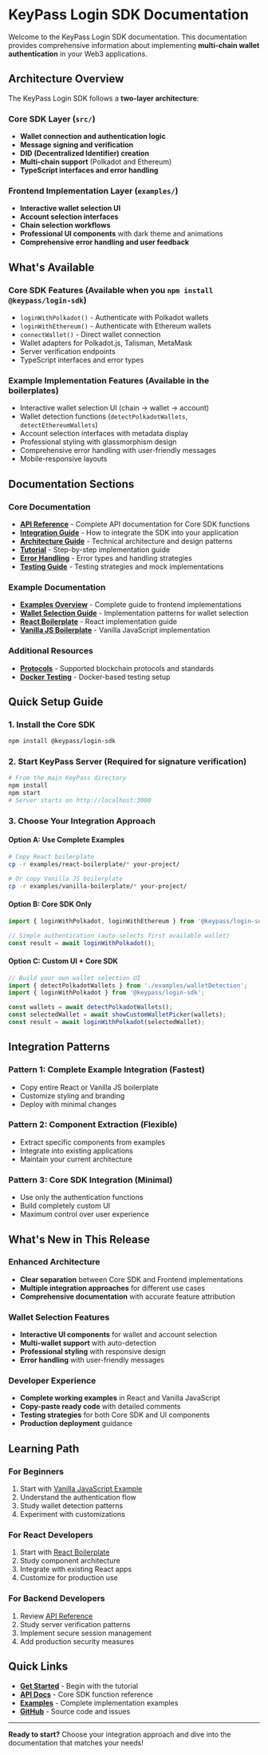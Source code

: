 # KeyPass Login SDK Documentation

Welcome to the KeyPass Login SDK documentation. This documentation provides comprehensive information about implementing **multi-chain wallet authentication** in your Web3 applications.

## Architecture Overview

The KeyPass Login SDK follows a **two-layer architecture**:

### **Core SDK Layer** (`src/`)
- **Wallet connection and authentication logic**
- **Message signing and verification**
- **DID (Decentralized Identifier) creation**
- **Multi-chain support** (Polkadot and Ethereum)
- **TypeScript interfaces and error handling**

### **Frontend Implementation Layer** (`examples/`)
- **Interactive wallet selection UI**
- **Account selection interfaces** 
- **Chain selection workflows**
- **Professional UI components** with dark theme and animations
- **Comprehensive error handling and user feedback**

## What's Available

### **Core SDK Features** (Available when you `npm install @keypass/login-sdk`)
- `loginWithPolkadot()` - Authenticate with Polkadot wallets
- `loginWithEthereum()` - Authenticate with Ethereum wallets  
- `connectWallet()` - Direct wallet connection
- Wallet adapters for Polkadot.js, Talisman, MetaMask
- Server verification endpoints
- TypeScript interfaces and error types

### **Example Implementation Features** (Available in the boilerplates)
- Interactive wallet selection UI (chain → wallet → account)
- Wallet detection functions (`detectPolkadotWallets`, `detectEthereumWallets`)
- Account selection interfaces with metadata display
- Professional styling with glassmorphism design
- Comprehensive error handling with user-friendly messages
- Mobile-responsive layouts

## Documentation Sections

### **Core Documentation**
- **[API Reference](./api.md)** - Complete API documentation for Core SDK functions
- **[Integration Guide](./integration.md)** - How to integrate the SDK into your application
- **[Architecture Guide](./architecture.md)** - Technical architecture and design patterns
- **[Tutorial](./tutorial.md)** - Step-by-step implementation guide
- **[Error Handling](./errors.md)** - Error types and handling strategies
- **[Testing Guide](./testing.md)** - Testing strategies and mock implementations

### **Example Documentation**
- **[Examples Overview](../examples/README.md)** - Complete guide to frontend implementations
- **[Wallet Selection Guide](../examples/WALLET_SELECTION.md)** - Implementation patterns for wallet selection
- **[React Boilerplate](../examples/react-boilerplate/README.md)** - React implementation guide
- **[Vanilla JS Boilerplate](../examples/vanilla-boilerplate/README.md)** - Vanilla JavaScript implementation

### **Additional Resources**
- **[Protocols](./protocols.md)** - Supported blockchain protocols and standards
- **[Docker Testing](./docker-testing.md)** - Docker-based testing setup

## Quick Setup Guide

### **1. Install the Core SDK**
```bash
npm install @keypass/login-sdk
```

### **2. Start KeyPass Server** (Required for signature verification)
```bash
# From the main KeyPass directory
npm install
npm start
# Server starts on http://localhost:3000
```

### **3. Choose Your Integration Approach**

#### **Option A: Use Complete Examples**
```bash
# Copy React boilerplate
cp -r examples/react-boilerplate/* your-project/

# Or copy Vanilla JS boilerplate  
cp -r examples/vanilla-boilerplate/* your-project/
```

#### **Option B: Core SDK Only**
```typescript
import { loginWithPolkadot, loginWithEthereum } from '@keypass/login-sdk';

// Simple authentication (auto-selects first available wallet)
const result = await loginWithPolkadot();
```

#### **Option C: Custom UI + Core SDK**
```typescript
// Build your own wallet selection UI
import { detectPolkadotWallets } from './examples/walletDetection';
import { loginWithPolkadot } from '@keypass/login-sdk';

const wallets = await detectPolkadotWallets();
const selectedWallet = await showCustomWalletPicker(wallets);
const result = await loginWithPolkadot(selectedWallet);
```

## Integration Patterns

### **Pattern 1: Complete Example Integration** (Fastest)
- Copy entire React or Vanilla JS boilerplate
- Customize styling and branding
- Deploy with minimal changes

### **Pattern 2: Component Extraction** (Flexible)
- Extract specific components from examples
- Integrate into existing applications
- Maintain your current architecture

### **Pattern 3: Core SDK Integration** (Minimal)
- Use only the authentication functions
- Build completely custom UI
- Maximum control over user experience

## What's New in This Release

### **Enhanced Architecture**
- **Clear separation** between Core SDK and Frontend implementations
- **Multiple integration approaches** for different use cases
- **Comprehensive documentation** with accurate feature attribution

### **Wallet Selection Features**
- **Interactive UI components** for wallet and account selection
- **Multi-wallet support** with auto-detection
- **Professional styling** with responsive design
- **Error handling** with user-friendly messages

### **Developer Experience**
- **Complete working examples** in React and Vanilla JavaScript
- **Copy-paste ready code** with detailed comments
- **Testing strategies** for both Core SDK and UI components
- **Production deployment** guidance

## Learning Path

### **For Beginners**
1. Start with [Vanilla JavaScript Example](../examples/vanilla-boilerplate/)
2. Understand the authentication flow
3. Study wallet detection patterns
4. Experiment with customizations

### **For React Developers**
1. Start with [React Boilerplate](../examples/react-boilerplate/)
2. Study component architecture
3. Integrate with existing React apps
4. Customize for production use

### **For Backend Developers**
1. Review [API Reference](./api.md)
2. Study server verification patterns
3. Implement secure session management
4. Add production security measures

## Quick Links

- **[Get Started](./tutorial.md)** - Begin with the tutorial
- **[API Docs](./api.md)** - Core SDK function reference
- **[Examples](../examples/)** - Complete implementation examples
- **[GitHub](https://github.com/uliana1one/keypass)** - Source code and issues

---

**Ready to start?** Choose your integration approach and dive into the documentation that matches your needs!
